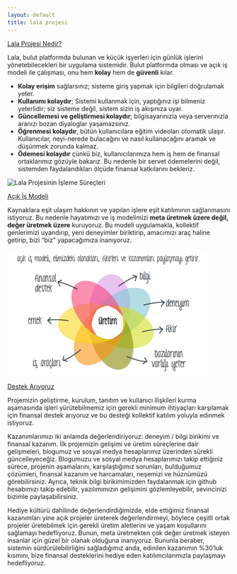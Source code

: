 ```yaml
---
layout: default
title: lala projesi
---
```


[Lala Projesi Nedir?](nedir.html)

Lala, bulut platformda bulunan ve küçük işyerleri için günlük işlerini yönetebilecekleri bir uygulama sistemidir. Bulut platformda olması ve açık iş modeli ile çalışması, onu hem **kolay** hem de **güvenli** kılar.

- **Kolay erişim** sağlarsınız; sisteme giriş yapmak için bilgileri doğrulamak yeter.
- **Kullanımı kolaydır**; Sistemi kullanmak için, yaptığınız işi bilmeniz yeterlidir; siz sisteme değil, sistem sizin iş akışınıza uyar.
- **Güncellemesi ve geliştirmesi kolaydır**; bilgisayarınızla veya serverınızla aranızı bozan diyaloglar yaşamazsınız.
- **Öğrenmesi kolaydır**, bütün kullanıcılara eğitim videoları otomatik ulaşır. Kullanıcılar, neyi-nerede bulacağını ve nasıl kullanacağını aramak ve düşünmek zorunda kalmaz.
- **Ödemesi kolaydır** çünkü biz, kullanıcılarımıza hem iş hem de finansal ortaklarımız gözüyle bakarız. Bu nedenle bir servet ödemelerini değil, sistemden faydalandıkları ölçüde finansal katkılarını bekleriz.

![Lala Projesinin İşleme Süreçleri](https://github.com/lala-projesi/lala-projesi.github.io/diff_blob/6eef1c1369fc1a096917affd553288bd6576ed24/images/lala-img-w-03.png?raw=true)


[Açık İş Modeli](acik-is.html)

Kaynaklara eşit ulaşım hakkının ve yapılan işlere eşit katılımının sağlanmasını istiyoruz. Bu nedenle hayatımızı ve iş modelimizi **meta üretmek üzere değil, değer üretmek üzere** kuruyoruz. Bu modeli uygulamakla, kollektif genlerimizi uyandırıp, yeni deneyimler biriktirip, amacımızı araç haline getirip, bizi “biz” yapacağımıza inanıyoruz.

![Acik İş Modeli](https://github.com/lala-projesi/lala-projesi.github.io/blob/master/images/lala-img-w-01.png?raw=true)


[Destek Arıyoruz](destek.html)

Projemizin geliştirme, kurulum, tanıtım ve kullanıcı ilişkileri kurma aşamasında işleri yürütebilmemiz için gerekli minimum ihtiyaçları karşılamak için finansal destek arıyoruz ve bu desteği kollektif katılım yoluyla edinmek istiyoruz.

Kazanımlarımızı iki anlamda değerlendiriyoruz: deneyim / bilgi birikimi ve finansal kazanım. İlk projemizin gelişimi ve üretim süreçlerine dair gelişmeleri, blogumuz ve sosyal medya hesaplarımız üzerinden sürekli güncelleyeceğiz. Blogumuzu ve sosyal medya hesaplarımızı takip ettiğiniz sürece, projenin aşamalarını, karşılaştığımız sorunları, bulduğumuz çözümleri, finansal kazanım ve harcamaları, neşemizi ve hüznümüzü görebilirsiniz. Ayrıca, teknik bilgi birikimimizden faydalanmak için github hesabımızı takip edebilir, yazılımımızın gelişimini gözlemleyebilir, sevincinizi bizimle paylaşabilirsiniz.

Hediye kültürü dahilinde değerlendirdiğimizde, elde ettiğimiz finansal kazanımları yine açık projeler üreterek değerlendirmeyi, böylece çeşitli ortak projeler üretebilmek için gerekli üretim aletlerini ve yaşam koşullarını sağlamayı hedefliyoruz. Bunun, meta üretmekten çok değer üretmek isteyen insanlar için güzel bir olanak olduğuna inanıyoruz. Bununla beraber, sistemin sürdürülebilirliğini sağladığımız anda, edinilen kazanımın %30’luk kısmını, bize finansal desteklerini hediye eden katılımcılarımızla paylaşmayı hedefliyoruz.


